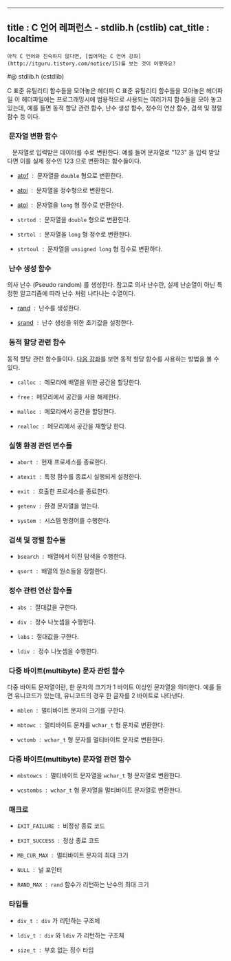 ----------------
title : C 언어 레퍼런스 - stdlib.h (cstlib)
cat_title :  localtime
--------------



```warning
아직 C 언어와 친숙하지 않다면, [씹어먹는 C 언어 강좌](http://itguru.tistory.com/notice/15)를 보는 것이 어떻까요?

```

#@ stdlib.h (cstdlib)

C 표준 유틸리티 함수들을 모아놓은 헤더파 C 표준 유틸리티 함수들을 모아놓은 헤더파일
이 헤더파일에는 프로그래밍시에 범용적으로 사용되는 여러가지 함수들을 모아 놓고 있는데, 예를 들면 동적 할당 관련 함수, 난수 생성 함수, 정수의 연산 함수, 검색 및 정렬 함수 등 이다.




###  문자열 변환 함수


   문자열로 입력받은 데이터를 수로 변환한다. 예를 들어 문자열로 "123" 을 입력 받았다면 이를 실제 정수인 123 으로 변환하는 함수들이다.


*  [atof](http://itguru.tistory.com/124)  :  문자열을 `double` 형으로 변환한다.



*  [atoi](http://itguru.tistory.com/131)  :  문자열을 정수형으로 변환한다.



*  [atol](http://itguru.tistory.com/132)  :  문자열을 `long` 형 정수로 변환한다.



* `strtod`  :  문자열을 `double` 형으로 변환한다.

* `strtol`  :  문자열을 `long` 형 정수로 변환한다.



* `strtoul`  :  문자열을 `unsigned long` 형 정수로 변환하다.





###  난수 생성 함수




의사 난수 (Pseudo random) 를 생성한다. 참고로 의사 난수란, 실제 난순열이 아닌 특정한 알고리즘에 따라 난수 처럼 나타나는 수열이다.


*  [rand](http://itguru.tistory.com/139)  :  난수를 생성한다.



*  [srand](http://itguru.tistory.com/140)  :  난수 생성을 위한 초기값을 설정한다.




###  동적 할당 관련 함수




동적 할당 관련 함수들이다. [다음 강좌](http://itguru.tistory.com/98)를 보면 동적 할당 함수를 사용하는 방법을 볼 수 있다.


* `calloc`  :  메모리에 배열을 위한 공간을 할당한다.



* `free` :  메모리에서 공간을 사용 해제한다.



* `malloc`  :  메모리에서 공간을 할당한다.



* `realloc`  :  메모리에서 공간을 재할당 한다.




###  실행 환경 관련 변수들



* `abort`  :  현재 프로세스를 종료한다.



* `atexit`  :  특정 함수를 종료시 실행되게 설정한다.

* `exit`  :  호출한 프로세스를 종료한다.



* `getenv`  :  환경 문자열을 얻는다.

* `system`  :  시스템 명령어를 수행한다.





###  검색 및 정렬 함수들





* `bsearch`  :  배열에서 이진 탐색을 수행한다.

* `qsort`  :  배열의 원소들을 정렬한다.




###  정수 관련 연산 함수들





* `abs`  :  절대값을 구한다.

* `div`  :  정수 나눗셈을 수행한다.



* `labs` :  절대값을 구한다.

* `ldiv`  :  정수 나눗셈을 수행한다.





###  다중 바이트(multibyte) 문자 관련 함수




다중 바이트 문자열이란, 한 문자의 크기가 1 바이트 이상인 문자열을 의미한다. 예를 들면 유니코드가 있는데, 유니코드의 경우 한 글자를 2 바이트로 나타낸다.


* `mblen`  :  멀티바이트 문자의 크기를 구한다.

* `mbtowc`  :  멀티바이트 문자를 `wchar_t` 형 문자로 변환한다.



* `wctomb`  :  `wchar_t` 형 문자를 멀티바이트 문자로 변환한다.






###  다중 바이트(multibyte) 문자열 관련 함수



* `mbstowcs`  :  멀티바이트 문자열을 `wchar_t` 형 문자열로 변환한다.

* `wcstombs`  :  `wchar_t` 형 문자열을 멀티바이트 문자열로 변환한다.




###  매크로





* `EXIT_FAILURE`  :  비정상 종료 코드



* `EXIT_SUCCESS`  :  정상 종료 코드



* `MB_CUR_MAX`  :  멀티바이트 문자의 최대 크기

* `NULL`  :  널 포인터

* `RAND_MAX`  :  `rand` 함수가 리턴하는 난수의 최대 크기




###  타입들





* `div_t`  :  `div` 가 리턴하는 구조체

* `ldiv_t`  :  `div` 와 `ldiv` 가 리턴하는 구조체

* `size_t`  :  부호 없는 정수 타입







